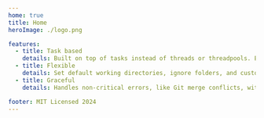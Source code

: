 ```yaml
---
home: true
title: Home
heroImage: ./logo.png

features:
  - title: Task based
    details: Built on top of tasks instead of threads or threadpools. Every command executes as a separate task.
  - title: Flexible
    details: Set default working directories, ignore folders, and customize behavior through a configuration file.
  - title: Graceful
    details: Handles non-critical errors, like Git merge conflicts, without halting your workflow.

footer: MIT Licensed 2024
---
```

